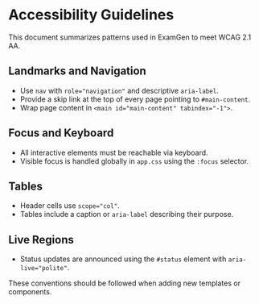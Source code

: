 # Accessibility Guidelines

This document summarizes patterns used in ExamGen to meet WCAG 2.1 AA.

## Landmarks and Navigation
- Use `nav` with `role="navigation"` and descriptive `aria-label`.
- Provide a skip link at the top of every page pointing to `#main-content`.
- Wrap page content in `<main id="main-content" tabindex="-1">`.

## Focus and Keyboard
- All interactive elements must be reachable via keyboard.
- Visible focus is handled globally in `app.css` using the `:focus` selector.

## Tables
- Header cells use `scope="col"`.
- Tables include a caption or `aria-label` describing their purpose.

## Live Regions
- Status updates are announced using the `#status` element with `aria-live="polite"`.

These conventions should be followed when adding new templates or components.
